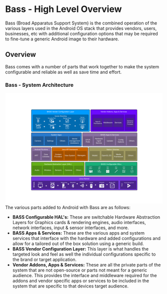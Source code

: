 # Bass - High Level Overview
Bass (Broad Apparatus Support System) is the combined operation of the various layers used in the Android OS stack that provides vendors, users, businesses, etc with additional configuration options that may be required to fine-tune a generic Android image to their hardware. 

## Overview
Bass comes with a number of parts that work together to make the system configurable and reliable as well as save time and effort.

### Bass - System Architecture
![Bass - System Architecture](assets/Bass-Stack.20240308.svg)
The various parts added to Android with Bass are as follows:

 * **BASS Configurable HAL's:**  These are switchable Hardware Abstraction Layers for Graphics cards & rendering engines, audio interfaces, network interfaces, input & sensor interfaces, and more.
 * **BASS Apps & Services:** These are the various apps and system services that interface with the hardware and added configurations and allow for a tailored out of the box solution using a generic build.
 * **BASS Vendor Configuration Layer:** This layer is what handles the targeted look and feel as well the individual configurations specific to the brand or target application. 
 * **Vendor Addons, Apps & Services:** These are all the private parts of the system that are not open-source or parts not meant for a generic audience. This provides the interface and middleware required for the addons and vendor specific apps or services to be included in the system that are specific to that devices target audience. 